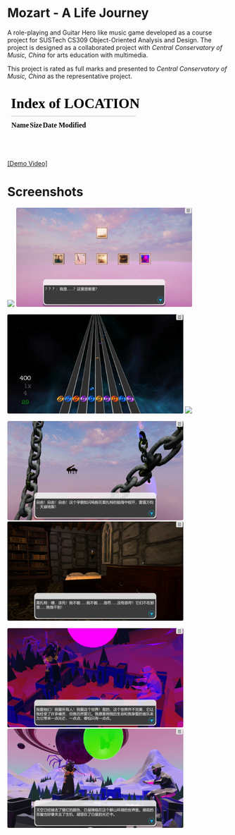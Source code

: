 # Mozart - A Life Journey

A role-playing and Guitar Hero like music game developed as a course project for SUSTech CS309 Object-Oriented Analysis and Design. The project is designed as a collaborated project with *Central Conservatory of Music, China* for arts education with multimedia.

This project is rated as full marks and presented to *Central Conservatory of Music, China* as the representative project.

<embed src="/" type="video/mp4">
        <p><a href="/Demo of Mozart - A Life Journey.mp4">[Demo Video]</a></p>
</embed>

# Screenshots


<img src="/imgs/Welcome Page.png" width="400"/> <img src="/imgs/Selecting Levels.png" width="400"/>

<img src="/imgs/Gaming.png" width="400"/> <img src="/imgs/Level 3.png" width="400"/>

<img src="/imgs/Level 2.png" width="400"/> <img src="/imgs/Level 4.png" width="400"/>

<img src="/imgs/Level 5a.png" width="400"/> <img src="/imgs/Level 5b.png" width="400"/>


